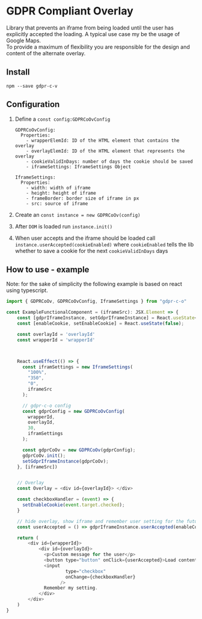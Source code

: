 # GDPR Compliant Overlay

Library that prevents an iframe from being loaded until the user has explicitly accepted the loading. A typical use case my be the usage of Google Maps.  
To provide a maximum of flexibility you are responsible for the design and content of the alternate overlay.

## Install

`npm --save gdpr-c-v`

## Configuration

1. Define a `const config:GDPRCoOvConfig`

    ```
    GDPRCoOvConfig:
      Properties:
        - wrapperElemId: ID of the HTML element that contains the overlay
        - overlayElemId: ID of the HTML element that represents the overlay
        - cookieValidInDays: number of days the cookie should be saved
        - iframeSettings: IframeSettings Object

    IframeSettings:
      Properties:
        - width: width of iframe
        - height: height of iframe
        - frameBorder: border size of iframe in px
        - src: source of iframe
    ```

2. Create an `const instance = new GDPRCoOv(config)`
3. After `DOM` is loaded run `instance.init()`
4. When user accepts and the iframe should be loaded call `instance.userAccepted(cookieEnabled)` where `cookieEnabled` tells the lib whether to save a cookie for the next `cookieValidInDays` days

## How to use - example

Note: for the sake of simplicity the following example is based on react using typescript.

```js
import { GDPRCoOv, GDPRCoOvConfig, IframeSettings } from "gdpr-c-o"

const ExampleFunctionalComponent = (iframeSrc): JSX.Element => {
    const [gdprIframeInstance, setGdprIframeInstance] = React.useState<GDPRCoOv>();
    const [enableCookie, setEnableCookie] = React.useState(false);

    const overlayId = 'overlayId'
    const wrapperId = 'wrapperId'



    React.useEffect(() => {
      const iframSettings = new IframeSettings(
        "100%",
        "350",
        "0",
        iframeSrc
      );

      // gdpr-c-o config
      const gdprConfig = new GDPRCoOvConfig(
        wrapperId,
        overlayId,
        30,
        iframSettings
      );

      const gdprCoOv = new GDPRCoOv(gdprConfig);
      gdprCoOv.init();
      setGdprIframeInstance(gdprCoOv);
    }, [iframeSrc])


    // Overlay
    const Overlay = <div id={overlayId}> </div>

    const checkboxHandler = (event) => {
      setEnableCookie(event.target.checked);
    }

    // hide overlay, show iframe and remember user setting for the future as a cookie
    const userAccepted = () => gdprIframeInstance.userAccepted(enableCookie)

    return (
        <div id={wrapperId}>
            <div id={overlayId}>
              <p>Custom message for the user</p>
              <button type="button" onClick={userAccepted}>Load content anyway</button>
              <input
                      type="checkbox"
                      onChange={checkboxHandler}
                    />
              Remember my setting.
            </div>
        </div>
    )
}

```
